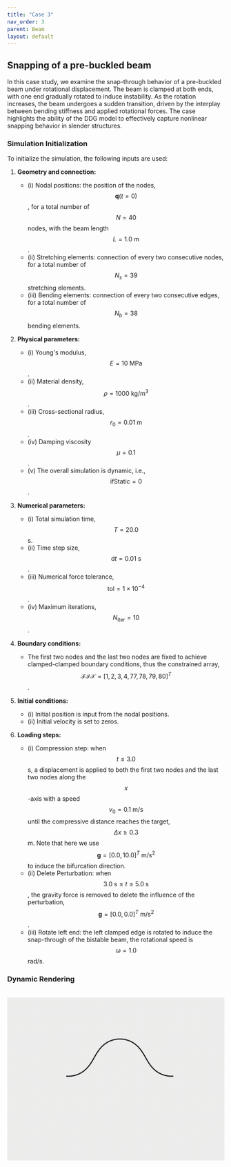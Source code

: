 ```yaml
---
title: "Case 3"
nav_order: 3
parent: Beam
layout: default
---
```


## Snapping of a pre-buckled beam

In this case study, we examine the snap-through behavior of a pre-buckled beam under rotational displacement. The beam is clamped at both ends, with one end gradually rotated to induce instability. As the rotation increases, the beam undergoes a sudden transition, driven by the interplay between bending stiffness and applied rotational forces. The case highlights the ability of the DDG model to effectively capture nonlinear snapping behavior in slender structures.

### Simulation Initialization

To initialize the simulation, the following inputs are used:

1. **Geometry and connection:**
   - (i) Nodal positions: the position of the nodes, $$\mathbf{q}(t=0)$$, for a total number of $$N=40$$ nodes, with the beam length $$L=1.0\mathrm{~m}$$.
   - (ii) Stretching elements: connection of every two consecutive nodes, for a total number of $$N_{s}=39$$ stretching elements.
   - (iii) Bending elements: connection of every two consecutive edges, for a total number of $$N_{b}=38$$ bending elements.

2. **Physical parameters:**
   - (i) Young's modulus, $$E=10\mathrm{~MPa}$$.
   - (ii) Material density, $$\rho=1000\mathrm{~kg/m^3}$$.
   - (iii) Cross-sectional radius, $$r_{0} = 0.01\mathrm{~m}$$.
   - (iv) Damping viscosity $$\mu = 0.1$$.
   - (v) The overall simulation is dynamic, i.e., $$ \mathrm{ifStatic} = 0$$.

3. **Numerical parameters:**
   - (i) Total simulation time, $$T=20.0$$ s.
   - (ii) Time step size, $$\mathrm{d}t=0.01 \mathrm{~s}$$.
   - (iii) Numerical force tolerance, $$\mathrm{tol} = 1\times10^{-4}$$.
   - (iv) Maximum iterations, $$N_{\mathrm{iter}}=10$$.

4. **Boundary conditions:**
   - The first two nodes and the last two nodes are fixed to achieve clamped-clamped boundary conditions, thus the constrained array, $$\mathcal{FIX} = [1,2,3,4,77,78,79,80]^{T}$$.

5. **Initial conditions:**
   - (i) Initial position is input from the nodal positions.
   - (ii) Initial velocity is set to zeros.

6. **Loading steps:**
   - (i) Compression step: when $$t \le 3.0$$ s, a displacement is applied to both the first two nodes and the last two nodes along the $$x$$-axis with a speed $$v_{0} = 0.1\mathrm{~m/s}$$ until the compressive distance reaches the target, $$\Delta x \ge 0.3$$ m. Note that here we use $$ \mathbf{g}=[0.0,10.0]^T\mathrm{~m/s^2}$$ to induce the bifurcation direction.
   - (ii) Delete Perturbation: when $$3.0 \; \mathrm{s} \le t \le 5.0 \; \mathrm{s}$$, the gravity force is removed to delete the influence of the perturbation, $$ \mathbf{g}=[0.0,0.0]^T\mathrm{~m/s^2}$$.
   - (iii) Rotate left end: the left clamped edge is rotated to induce the snap-through of the bistable beam, the rotational speed is $$\omega = 1.0$$ rad/s.

### Dynamic Rendering
<br/><img src='../assets/videos/beam_3.gif' width="600">